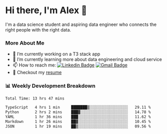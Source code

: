 # Hi there, I'm Alex  👋

I'm a data science student and aspiring data engineer who connects the right people with the right data. 

### More About Me

- 🔭 I’m currently working on a T3 stack app
- 🌱 I’m currently learning more about data engineering and cloud service
- 📫 How to reach me: [![Linkedin Badge](https://img.shields.io/badge/Alex%20Chen-blue?style=flat&logo=linkedin&labelColor=blue&link=https://www.linkedin.com/in/alex-chen-112523chen)](https://www.linkedin.com/in/alex-chen-112523chen/) [![Gmail Badge](https://img.shields.io/badge/-Alex%20Chen-c14438?style=flat&logo=Gmail&logoColor=white&link=mailto:itsalexchen@gmail.com)](mailto:itsalexchen@gmail.com)
- 📝 Checkout my [resume](https://112523chen.vercel.app/AlexChenResume.pdf)


### 📊 Weekly Development Breakdown
<!--START_SECTION:waka-->

```txt
Total Time: 13 hrs 47 mins

TypeScript   4 hrs 1 min     ███████▒░░░░░░░░░░░░░░░░░   29.11 %
Python       2 hrs 2 mins    ███▓░░░░░░░░░░░░░░░░░░░░░   14.78 %
YAML         1 hr 36 mins    ███░░░░░░░░░░░░░░░░░░░░░░   11.62 %
Markdown     1 hr 26 mins    ██▓░░░░░░░░░░░░░░░░░░░░░░   10.45 %
JSON         1 hr 19 mins    ██▒░░░░░░░░░░░░░░░░░░░░░░   09.56 %
```

<!--END_SECTION:waka-->
